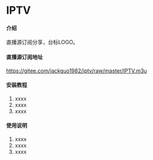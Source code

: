 # IPTV

#### 介绍
直播源订阅分享，台标LOGO。

#### 直播源订阅地址

https://gitee.com/jackguo1982/iptv/raw/master/IPTV.m3u

#### 安装教程

1.  xxxx
2.  xxxx
3.  xxxx

#### 使用说明

1.  xxxx
2.  xxxx
3.  xxxx